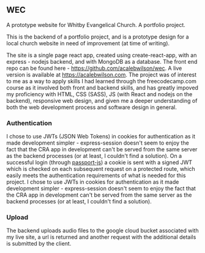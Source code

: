 ## WEC
A prototype website for Whitby Evangelical Church. A portfolio project.

This is the backend of a portfolio project, and is a prototype design for a local church website in need of improvement (at time of writing).

The site is a single page react app, created using create-react-app, with an express - nodejs backend, and with MongoDB as a database. The front end repo can be found here - https://github.com/acalebwilson/wec. A live version is available at https://acalebwilson.com. The project was of interest to me as a way to apply skills I had learned through the freecodecamp.com course as it involved both front and backend skills, and has greatly impoved my proficiency with HTML, CSS (SASS), JS (with React and nodejs on the backend), responsive web design, and given me a deeper understanding of both the web development process and software design in general.

### Authentication
I chose to use JWTs (JSON Web Tokens) in cookies for authentication as it made development simpler - express-session doesn't seem to enjoy the fact that the CRA app in development can't be served from the same server as the backend processes (or at least, I couldn't find a solution). On a successful login (through [passport-js](http://www.passportjs.org/)) a cookie is sent with a signed JWT which is checked on each subsequent request on a protected route, which easily meets the authentication requirements of what is needed for this project.  I chose to use JWTs in cookies for authentication as it made development simpler - express-session doesn't seem to enjoy the fact that the CRA app in development can't be served from the same server as the backend processes (or at least, I couldn't find a solution).

### Upload
The backend uploads audio files to the google cloud bucket associated with my live site, a url is returned and another request with the additional details is submitted by the client.



